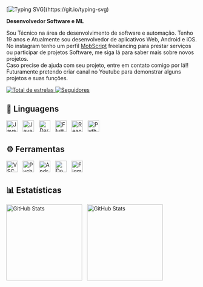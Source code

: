 [![Typing SVG](https://readme-typing-svg.herokuapp.com/?color=7A2FDD&size=35&center=true&vCenter=true&width=1000&lines=Olá,+meu+nome+é+Josué+.;Seja-bem+vindo+ao+meu+Github👍;)](https://git.io/typing-svg)

**Desenvolvedor Software e ML**

Sou Técnico na área de desenvolvimento de software e automação. 
Tenho 19 anos e Atualmente sou desenvolvedor de aplicativos Web, Android e iOS.\
No instagram tenho um perfil [MobScript](https://www.instagram.com/mob._script/) freelancing para prestar serviços ou participar de projetos Software, me siga lá para saber mais sobre novos projetos.\
Caso precise de ajuda com seu projeto, entre em contato comigo por lá!!\
Futuramente pretendo criar canal no Youtube para demonstrar alguns projetos e suas funções.


<p align="left">
    <a 
        />
    </a>
    <a 
        />
    </a> 
    <a href="https://github.com/jkodr33?tab=repositories&sort=stargazers">
        <img 
            alt="Total de estrelas" 
            title="Total de estrelas GitHub" 
            src="https://custom-icon-badges.demolab.com/github/stars/jkodr33?color=EDB200&style=for-the-badge&labelColor=FFDE00&logo=star&label=estrelas"
        />
    </a>
    <a href="https://github.com/jkodr33?tab=followers">
        <img 
            alt="Seguidores" 
            title="Me siga no GitHub" 
            src="https://custom-icon-badges.demolab.com/github/followers/jkodr33?color=000000&labelColor=000000&style=for-the-badge&logo=github&label=Seguidores&logoColor=white"
        />
    </a>   
</p>



## 🚀 Linguagens


  <img 
    align="left" 
    alt="JavaScript" 
    title="JavaScript"
    width="30px" 
    style="padding-right: 10px;" 
    src="https://cdn.jsdelivr.net/gh/devicons/devicon@latest/icons/javascript/javascript-original.svg" 
/>
 

<img 
    align="left" 
    alt="Java" 
    title="Java"
    width="30px" 
    style="padding-right: 10px;" 
    src="https://cdn.jsdelivr.net/gh/devicons/devicon@latest/icons/java/java-original.svg" 
/>

<img 
    align="left" 
    alt="Dart" 
    title="Dart"
    width="30px" 
    style="padding-right: 10px;" 
    src="https://cdn.jsdelivr.net/gh/devicons/devicon@latest/icons/dart/dart-original.svg" 
/>

<img 
    align="left" 
    alt="Flutter" 
    title="Flutter"
    width="30px" 
    style="padding-right: 10px;" 
    src="https://cdn.jsdelivr.net/gh/devicons/devicon@latest/icons/flutter/flutter-original.svg" 
/>

<img 
    align="left" 
    alt="React" 
    title="React"
    width="30px" 
    style="padding-right: 10px;" 
    src="https://cdn.jsdelivr.net/gh/devicons/devicon@latest/icons/react/react-original.svg" 
/>

<img 
    align="left" 
    alt="Python" 
    title="Python"
    width="30px" 
    style="padding-right: 10px;" 
    src="https://cdn.jsdelivr.net/gh/devicons/devicon@latest/icons/python/python-original.svg" 
/>


<br>
<br>

## ⚙️ Ferramentas

<img 
    align="left" 
    alt="VSCode" 
    title="VSCode"
    width="30px" 
    style="padding-right: 10px;" 
    src="https://cdn.jsdelivr.net/gh/devicons/devicon@latest/icons/vscode/vscode-original.svg" 
/>

<img 
    align="left" 
    alt="Pycharm" 
    title="Pycharm"
    width="30px" 
    style="padding-right: 10px;" 
    src="https://cdn.jsdelivr.net/gh/devicons/devicon@latest/icons/pycharm/pycharm-original.svg" 
/>

<img 
    align="left" 
    alt="AndroidStudio" 
    title="AndroidStudio"
    width="30px" 
    style="padding-right: 10px;" 
    src="https://cdn.jsdelivr.net/gh/devicons/devicon@latest/icons/androidstudio/androidstudio-original.svg" 
/>

<img 
    align="left" 
    alt="Docker" 
    title="Docker"
    width="30px" 
    style="padding-right: 10px;" 
    src="https://devicon-website.vercel.app/api/docker/original.svg" 
/>

<img 
    align="left" 
    alt="Figma" 
    title="Figma"
    width="30px" 
    style="padding-right: 10px;" 
    src="https://cdn.jsdelivr.net/gh/devicons/devicon@latest/icons/figma/figma-original.svg" 
/>

<br>
<br>

## 📊 Estatísticas

<p>
  <img 
    align="left" 
    alt="GitHub Stats" 
    height="200" 
    style="padding-right: 10px;" 
    src="https://github-readme-stats.vercel.app/api?username=jkodr33&show_icons=true&theme=radical&include_all_commits=true&locale=pt-br" 
  />

<img 
      align="left" 
      alt="GitHub Stats" 
      height="200" 
      src="https://github-readme-stats.vercel.app/api/top-langs/?username=jkodr33&theme=radical&layout=compact&custom_title=Linguagens&langs_count=9" 
  />

</p>


<!---
joshcode33/joshcode33 is a ✨ special ✨ repository because its `README.md` (this file) appears on your GitHub profile.
You can click the Preview link to take a look at your changes.
--->
